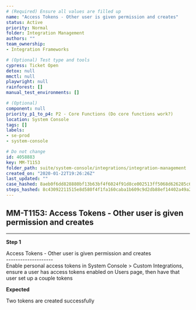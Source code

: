 ```yaml
---
# (Required) Ensure all values are filled up
name: "Access Tokens - Other user is given permission and creates"
status: Active
priority: Normal
folder: Integration Management
authors: ""
team_ownership: 
- Integration Frameworks

# (Optional) Test type and tools
cypress: Ticket Open
detox: null
mmctl: null
playwright: null
rainforest: []
manual_test_environments: []

# (Optional)
component: null
priority_p1_to_p4: P2 - Core Functions (Do core functions work?)
location: System Console
tags: []
labels: 
- se-prod
- system-console

# Do not change
id: 4058883
key: MM-T1153
folder_path: suite/system-console/integrations/integration-management
created_on: "2020-01-22T19:26:26Z"
last_updated: ""
case_hashed: 8aeb0f6dd828880bf13b63bf4f6024f91d8ce002513ff5068d626285c6f833a5d1ae4c1433354b0cef23bb3c93d60dcc
steps_hashed: 8c43092211515e8d580f4f1fa160caba1b609c9d2db88ef14402a49a28184cc95c743e7d830a78042e7ab938679938e6
---
```


## MM-T1153: Access Tokens - Other user is given permission and creates

---

**Step 1**

Access Tokens - Other user is given permission and creates\
\--------------------\
Enable personal access tokens in System Console > Custom Integrations, ensure a user has access tokens enabled on Users page, then have that user set up a couple tokens

**Expected**

Two tokens are created successfully
